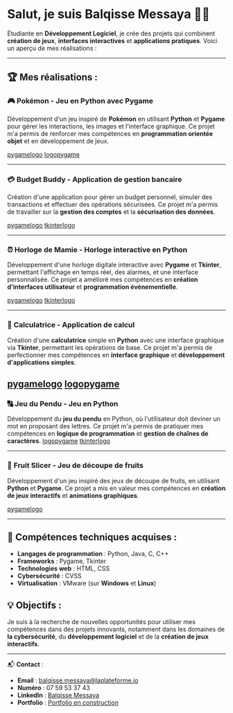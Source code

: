 # Salut, je suis **Balqisse Messaya** 👩‍💻

Étudiante en **Développement Logiciel**, je crée des projets qui combinent **création de jeux**, **interfaces interactives** et **applications pratiques**. Voici un aperçu de mes réalisations :

---

## 🏆 Mes réalisations :

### 🎮 **Pokémon - Jeu en Python avec Pygame**
Développement d'un jeu inspiré de **Pokémon** en utilisant **Python** et **Pygame** pour gérer les interactions, les images et l'interface graphique. Ce projet m'a permis de renforcer mes compétences en **programmation orientée objet** et en développement de jeux.

[pygamelogo](https://github.com/user-attachments/assets/b8405365-7384-4e26-ae03-4a90982e57ec)
[logopygame](https://github.com/user-attachments/assets/f320327c-f3c4-4783-9f5e-607cee1a97be)


---

### 💳 **Budget Buddy - Application de gestion bancaire**
Création d'une application pour gérer un budget personnel, simuler des transactions et effectuer des opérations sécurisées. Ce projet m'a permis de travailler sur la **gestion des comptes** et la **sécurisation des données**.

[pygamelogo](https://github.com/user-attachments/assets/b8405365-7384-4e26-ae03-4a90982e57ec)
[tkinterlogo](https://github.com/user-attachments/assets/fece07b8-a779-49a3-add6-9a10b35e30e7)


---

### ⏰ **Horloge de Mamie - Horloge interactive en Python**
Développement d'une horloge digitale interactive avec **Pygame** et **Tkinter**, permettant l'affichage en temps réel, des alarmes, et une interface personnalisée. Ce projet a amélioré mes compétences en **création d'interfaces utilisateur** et **programmation événementielle**.

[pygamelogo](https://github.com/user-attachments/assets/b8405365-7384-4e26-ae03-4a90982e57ec)
[tkinterlogo](https://github.com/user-attachments/assets/9817e3cb-0a48-4d0c-a090-679bf1c841a7)


---

### 🧮 **Calculatrice - Application de calcul**
Création d'une **calculatrice** simple en **Python** avec une interface graphique via **Tkinter**, permettant les opérations de base. Ce projet m'a permis de perfectionner mes compétences en **interface graphique** et **développement d'applications simples**.

[pygamelogo](https://github.com/user-attachments/assets/b8405365-7384-4e26-ae03-4a90982e57ec)
[logopygame](https://github.com/user-attachments/assets/f320327c-f3c4-4783-9f5e-607cee1a97be)
---

### 🔠 **Jeu du Pendu - Jeu en Python**
Développement du **jeu du pendu** en Python, où l'utilisateur doit deviner un mot en proposant des lettres. Ce projet m'a permis de pratiquer mes compétences en **logique de programmation** et **gestion de chaînes de caractères**.
[logopygame](https://github.com/user-attachments/assets/f320327c-f3c4-4783-9f5e-607cee1a97be)
[tkinterlogo](https://github.com/user-attachments/assets/9817e3cb-0a48-4d0c-a090-679bf1c841a7)

---

### 🍉 **Fruit Slicer - Jeu de découpe de fruits**
Développement d'un jeu inspiré des jeux de découpe de fruits, en utilisant **Python** et **Pygame**. Ce projet a mis en valeur mes compétences en **création de jeux interactifs** et **animations graphiques**.

[pygamelogo](https://github.com/user-attachments/assets/b8405365-7384-4e26-ae03-4a90982e57ec)



---

## 🏅 Compétences techniques acquises :

- **Langages de programmation** : Python, Java, C, C++
- **Frameworks** : Pygame, Tkinter
- **Technologies web** : HTML, CSS
- **Cybersécurité** : CVSS
- **Virtualisation** : VMware (sur **Windows** et **Linux**)

## 💡 Objectifs :
Je suis à la recherche de nouvelles opportunités pour utiliser mes compétences dans des projets innovants, notamment dans les domaines de **la cybersécurité**, du **développement logiciel** et de la **création de jeux interactifs**.

---

📬 **Contact** :  
- **Email** : [balqisse.messaya@laplateforme.io](mailto:balqisse.messaya@laplateforme.io)  
- **Numéro** : 07 59 53 37 43  
- **LinkedIn** : [Balqisse Messaya](https://www.linkedin.com/in/balqisse-messaya)  
- **Portfolio** : [Portfolio en construction](https://ton-portfolio-en-construction.com) 



